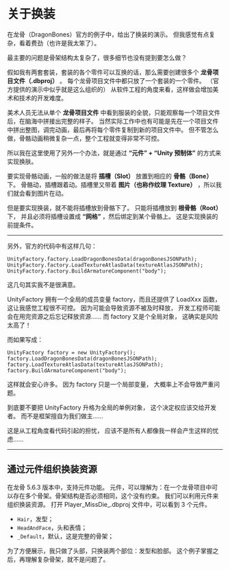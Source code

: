 关于换装
====

在龙骨（DragonBones）官方的例子中，给出了换装的演示。
但我感觉有点复杂，看着费劲（也许是我太笨了）。

最主要的问题是骨架结构太复杂了，很多细节也没有提到要怎么做？

假如我有两套套装，套装的各个零件可以互换的话，那么需要创建很多个 **龙骨项目文件（.dbproj）** 。
每个龙骨项目文件中都只放了一个套装的一个零件。
（官方提供的演示中似乎就是这么组织的）
从软件工程的角度来看，这样做会增加美术和技术的开发难度。

美术人员无法从单个 **龙骨项目文件** 中看到服装的全貌，只能观察每一个项目文件后，在脑海中拼接出完整的样子。
当然实际工作中也有可能是先在一个项目文件中拼出整图，调完动画，最后再将每个零件复制到新的项目文件中。
但不管怎么做，骨骼动画稍微复杂一点，整个工程就变得非常不可控。

所以我在这里使用了另外一个办法，就是通过 **“元件” + “Unity 预制体”** 的方式来实现换肤。

要实现骨骼动画，一般的做法是将 **插槽（Slot）** 放置到相应的 **骨骼（Bone）** 下。
骨骼动，插槽跟着动。插槽里又带着 **图片（也称作纹理 Texture）** ，所以我们就会看到图片在动。

但是要实现换装，就不能将插槽放到骨骼下了。
只能将插槽放到 **根骨骼（Root）** 下，
并且必须将插槽设置成 **“网格”** ，然后绑定到某个骨骼上。
这是实现换装的前提条件。

----

另外，官方的代码中有这样几句：

```CSharp
UnityFactory.factory.LoadDragonBonesData(dragonBonesJSONPath);
UnityFactory.factory.LoadTextureAtlasData(textureAtlasJSONPath);
UnityFactory.factory.BuildArmatureComponent("body");
```

这几句其实我不是很满意。

UnityFactory 拥有一个全局的成员变量 factory，而且还提供了 LoadXxx 函数，
这让我感觉工程很不可控。
因为可能会导致资源不被及时释放，
开发工程师可能会在用完资源之后忘记释放资源……
而 factory 又是个全局对象，
这确实是风险太高了！

而如果写成：

```CSharp
UnityFactory factory = new UnityFactory();
factory.LoadDragonBonesData(dragonBonesJSONPath);
factory.LoadTextureAtlasData(textureAtlasJSONPath);
factory.BuildArmatureComponent("body");
```

这样就会安心许多。
因为 factory 只是一个局部变量，
大概率上不会导致严重问题。

到底要不要把 UnityFactory 升格为全局的单例对象，
这个决定权应该交给开发者。
而不是框架擅自为我们做主……

这是从工程角度看代码引起的担忧，
应该不是所有人都像我一样会产生这样的忧虑……

----

## 通过元件组织换装资源

在龙骨 5.6.3 版本中，支持元件功能。
元件，可以理解为：在一个龙骨项目中可以存在多个骨架。骨架结构是否必须相同，这个没有约束。
我们可以利用元件来组织换装资源。
打开 Player_MissDie_.dbproj 文件中，可以看到 3 个元件。
- `Hair`，发型；
- `HeadAndFace`，头和表情；
- `_Default`，默认，这是完整的骨架；

为了方便展示，我只做了头部，只换装两个部位：发型和脸部。
这个例子掌握之后，再理解复杂骨架，就不是问题了。
